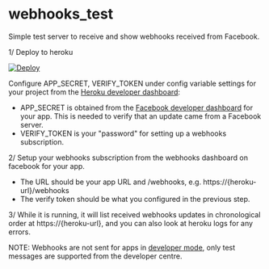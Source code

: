 # webhooks_test
Simple test server to receive and show webhooks received from Facebook. 

1/ Deploy to heroku

[![Deploy](https://www.herokucdn.com/deploy/button.svg)](https://heroku.com/deploy)

Configure APP_SECRET, VERIFY_TOKEN under config variable settings for your project from the [Heroku developer dashboard](https://dashboard.heroku.com/apps/):
* APP_SECRET is obtained from the [Facebook developer dashboard](https://developers.facebook.com/apps/) for your app. This is needed to verify that an update came from a Facebook server.
* VERIFY_TOKEN is your "password" for setting up a webhooks subscription. 

2/ Setup your webhooks subscription from the webhooks dashboard on facebook for your app. 
* The URL should be your app URL and /webhooks, e.g. https://{heroku-url}/webhooks
* The verify token should be what you configured in the previous step.

3/ While it is running, it will list received webhooks updates in chronological order at https://{heroku-url}, and you can also look at heroku logs for any errors.

NOTE: Webhooks are not sent for apps in [developer mode](https://developers.facebook.com/docs/graph-api/webhooks/), only test messages are supported from the developer centre.
